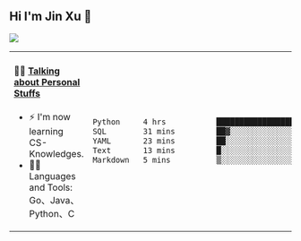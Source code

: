 
## Hi I'm Jin Xu 👋
![](https://komarev.com/ghpvc/?username=jiayouxujin&color=brightgreen&label=PROFILE+VIEWS)



<table align="center">
<tr>
<td valign="top" width="60%">

#### 🏋️‍♀️ <a href="https://github.com/jiayouxujin" target="_blank">Talking about Personal Stuffs</a>
<!-- recent_releases starts -->

- ⚡  I'm now learning CS-Knowledges.  
- 🏊‍♂️ Languages and Tools: Go、Java、Python、C
<!-- recent_releases ends -->
</td>
<td>
 
<!--START_SECTION:waka-->

```txt
Python     4 hrs           ███████████████████░░░░░░   76.38 %
SQL        31 mins         ██▓░░░░░░░░░░░░░░░░░░░░░░   10.06 %
YAML       23 mins         ██░░░░░░░░░░░░░░░░░░░░░░░   07.52 %
Text       13 mins         █░░░░░░░░░░░░░░░░░░░░░░░░   04.33 %
Markdown   5 mins          ▒░░░░░░░░░░░░░░░░░░░░░░░░   01.72 %
```

<!--END_SECTION:waka-->
 
</td>
</tr>
</table>





